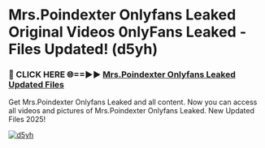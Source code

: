 # Mrs.Poindexter Onlyfans Leaked Original Videos 0nlyFans Leaked - Files Updated! (d5yh)

<h3>🔴 CLICK HERE 🌐==►► <a href="https://tinyurl.com/x26r9saj" rel="nofollow">Mrs.Poindexter Onlyfans Leaked Updated Files</a></h3>

Get Mrs.Poindexter Onlyfans Leaked and all content. Now you can access all videos and pictures of Mrs.Poindexter Onlyfans Leaked. New Updated Files 2025!

[![d5yh](https://i.imgur.com/LkgZPqh.gif)](https://tinyurl.com/x26r9saj)

